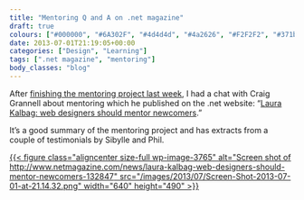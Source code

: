 ```yaml
---
title: "Mentoring Q and A on .net magazine"
draft: true
colours: ["#000000", "#6A302F", "#4d4d4d", "#4a2626", "#F2F2F2", "#371b1b", "#FFFFFF"]
date: 2013-07-01T21:19:05+00:00
categories: ["Design", "Learning"]
tags: [".net magazine", "mentoring"]
body_classes: "blog"
---
```


After [finishing the mentoring project last week](/mentoring-the-evaluation/ "Mentoring: the evaluation"), I had a chat with Craig Grannell about mentoring which he published on the .net website: “[Laura Kalbag: web designers should mentor newcomers](http://www.netmagazine.com/news/laura-kalbag-web-designers-should-mentor-newcomers-132847 "Laura Kalbag: web designers should mentor newcomers on .net magazine").”

It’s a good summary of the mentoring project and has extracts from a couple of testimonials by Sibylle and Phil.

[{{< figure class="aligncenter size-full wp-image-3765" alt="Screen shot of http://www.netmagazine.com/news/laura-kalbag-web-designers-should-mentor-newcomers-132847" src="/images/2013/07/Screen-Shot-2013-07-01-at-21.14.32.png" width="640" height="490" >}}](/images/2013/07/Screen-Shot-2013-07-01-at-21.14.32.png)

	